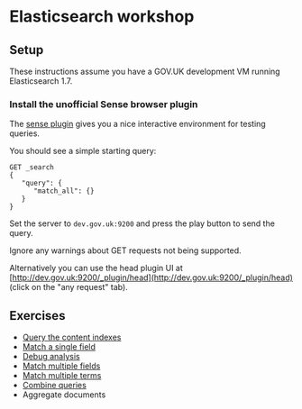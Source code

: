 # Elasticsearch workshop

## Setup

These instructions assume you have a GOV.UK development VM running Elasticsearch
1.7.

### Install the unofficial Sense browser plugin

The [sense plugin](https://chrome.google.com/webstore/detail/sense-beta/lhjgkmllcaadmopgmanpapmpjgmfcfig?hl=en) gives you a nice interactive environment for testing queries.

You should see a simple starting query:

```
GET _search
{
   "query": {
      "match_all": {}
   }
}
```

Set the server to `dev.gov.uk:9200` and press the play button to send the query.

Ignore any warnings about GET requests not being supported.

Alternatively you can use the head plugin UI at [http://dev.gov.uk:9200/_plugin/head](http://dev.gov.uk:9200/_plugin/head) (click on the "any request" tab).

## Exercises

- [Query the content indexes](01_query_content_indexes.md)
- [Match a single field](02_match_single_field.md)
- [Debug analysis](03_debug_analysis.md)
- [Match multiple fields](04_match_multiple.md)
- [Match multiple terms](05_match_phrases.md)
- [Combine queries](06_combine_queries.md)
- Aggregate documents
